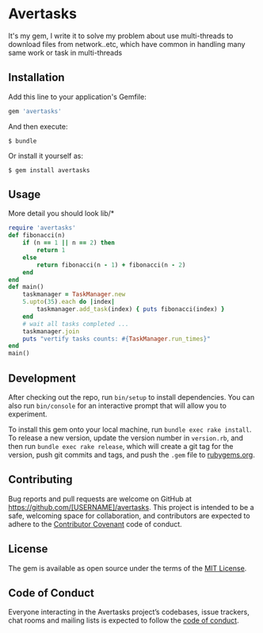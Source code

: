 # Avertasks

It's my gem, I write it to solve my problem about use multi-threads to download files from network..etc, which have common in handling many same work or task in multi-threads

## Installation

Add this line to your application's Gemfile:

```ruby
gem 'avertasks'
```

And then execute:

    $ bundle

Or install it yourself as:

    $ gem install avertasks

## Usage
More detail you should look lib/*
```ruby
require 'avertasks'
def fibonacci(n)
    if (n == 1 || n == 2) then
        return 1
    else
        return fibonacci(n - 1) + fibonacci(n - 2)
    end
end
def main()
    taskmanager = TaskManager.new
    5.upto(35).each do |index|
        taskmanager.add_task(index) { puts fibonacci(index) }
    end
    # wait all tasks completed ...
    taskmanager.join
    puts "vertify tasks counts: #{TaskManager.run_times}"
end
main()
```

## Development

After checking out the repo, run `bin/setup` to install dependencies. You can also run `bin/console` for an interactive prompt that will allow you to experiment.

To install this gem onto your local machine, run `bundle exec rake install`. To release a new version, update the version number in `version.rb`, and then run `bundle exec rake release`, which will create a git tag for the version, push git commits and tags, and push the `.gem` file to [rubygems.org](https://rubygems.org).

## Contributing

Bug reports and pull requests are welcome on GitHub at https://github.com/[USERNAME]/avertasks. This project is intended to be a safe, welcoming space for collaboration, and contributors are expected to adhere to the [Contributor Covenant](http://contributor-covenant.org) code of conduct.

## License

The gem is available as open source under the terms of the [MIT License](https://opensource.org/licenses/MIT).

## Code of Conduct

Everyone interacting in the Avertasks project’s codebases, issue trackers, chat rooms and mailing lists is expected to follow the [code of conduct](https://github.com/[USERNAME]/avertasks/blob/master/CODE_OF_CONDUCT.md).
